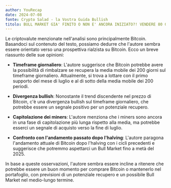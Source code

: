 ```yaml
---
author: YouRecap
date: 2024-07-08
fonte: Crypto Salad - la Vostra Guida Bullish
titolo: BULL MARKET GIA' FINITO O NON E' ANCORA INIZIATO?! VENDERE 80 GIORNI DOPO L'HALVING, AVVISATI!
---
```


Le criptovalute menzionate nell'analisi sono principalmente Bitcoin. Basandoci sul contenuto del testo, possiamo dedurre che l'autore sembra essere orientato verso una prospettiva rialzista su Bitcoin. Ecco un breve riassunto delle sue opinioni:

- **Timeframe giornaliero**: L'autore suggerisce che Bitcoin potrebbe avere la possibilità di rimbalzare se recupera la media mobile dei 200 giorni sul timeframe giornaliero. Attualmente, si trova a lottare con il primo supporto del mese di luglio e al di sotto della media mobile dei 200 periodi.

- **Divergenza bullish**: Nonostante il trend discendente nel prezzo di Bitcoin, c'è una divergenza bullish sul timeframe giornaliero, che potrebbe essere un segnale positivo per un potenziale recupero.

- **Capitolazione dei miners**: L'autore menziona che i miners sono ancora in una fase di capitolazione più lunga rispetto alla media, ma potrebbe esserci un segnale di acquisto verso la fine di luglio.

- **Confronto con l'andamento passato dopo l'halving**: L'autore paragona l'andamento attuale di Bitcoin dopo l'halving con i cicli precedenti e suggerisce che potremmo aspettarci un Bull Market fino a metà del 2025.

In base a queste osservazioni, l'autore sembra essere incline a ritenere che potrebbe essere un buon momento per comprare Bitcoin o mantenerlo nel portafoglio, con previsioni di un potenziale recupero e un possibile Bull Market nel medio-lungo termine.
